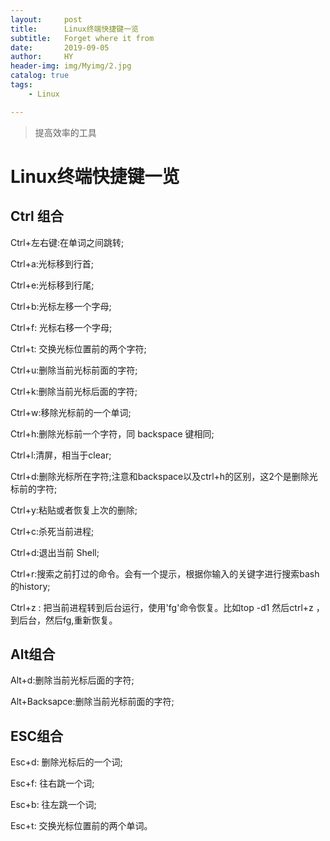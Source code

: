 ```yaml
---
layout:     post
title:      Linux终端快捷键一览
subtitle:   Forget where it from
date:       2019-09-05
author:     HY
header-img: img/Myimg/2.jpg
catalog: true
tags:
    - Linux

---
```


> 提高效率的工具

# Linux终端快捷键一览

## Ctrl 组合

Ctrl+左右键:在单词之间跳转;



Ctrl+a:光标移到行首;

Ctrl+e:光标移到行尾;

Ctrl+b:光标左移一个字母;

Ctrl+f: 光标右移一个字母;

Ctrl+t: 交换光标位置前的两个字符;



Ctrl+u:删除当前光标前面的字符;

Ctrl+k:删除当前光标后面的字符;

Ctrl+w:移除光标前的一个单词;

Ctrl+h:删除光标前一个字符，同 backspace 键相同; 

Ctrl+l:清屏，相当于clear;

Ctrl+d:删除光标所在字符;注意和backspace以及ctrl+h的区别，这2个是删除光标前的字符;

Ctrl+y:粘贴或者恢复上次的删除;



Ctrl+c:杀死当前进程;

Ctrl+d:退出当前 Shell;

Ctrl+r:搜索之前打过的命令。会有一个提示，根据你输入的关键字进行搜索bash的history;

Ctrl+z : 把当前进程转到后台运行，使用'fg'命令恢复。比如top -d1 然后ctrl+z ，到后台，然后fg,重新恢复。



## Alt组合

Alt+d:删除当前光标后面的字符;

Alt+Backsapce:删除当前光标前面的字符;



## ESC组合 

Esc+d: 删除光标后的一个词;

Esc+f: 往右跳一个词;

Esc+b: 往左跳一个词;

Esc+t: 交换光标位置前的两个单词。



